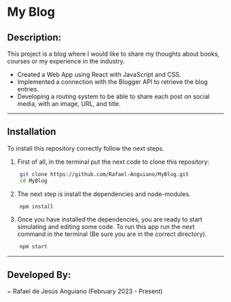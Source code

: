 # My Blog

## Description:
This project is a blog where I would like to share my thoughts about books, courses or my experience in the industry.
- Created a Web App using React with JavaScript and CSS.
- Implemented a connection with the Blogger API to retrieve the blog entries.
- Developing a routing system to be able to share each post on social media, with an image, URL, and title.

---
## Installation
To install this repository correctly follow the next steps.

1. First of all, in the terminal put the next code to clone this repository:

```sh
    git clone https://github.com/Rafael-Anguiano/MyBlog.git
    cd MyBlog
```

2. The next step is install the dependencies and node-modules.

```sh
    npm install
```

3. Once you have installed the dependencies, you are ready to start simulating and editing some code. To run this app run the next command in the terminal (Be sure you are in the correct directory).

```sh
    npm start
```

---

## Developed By:
~ Rafael de Jesús Anguiano (February 2023 - Present)